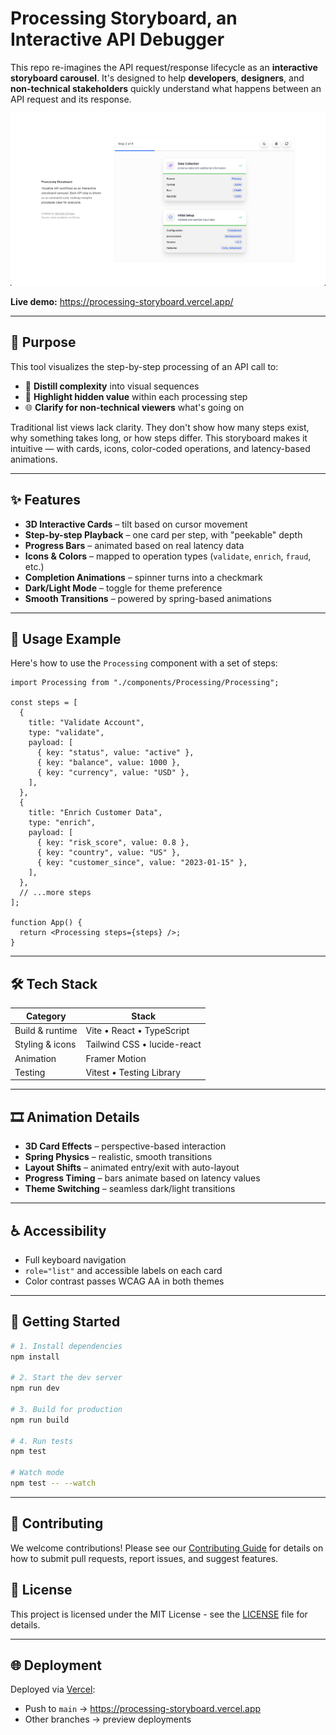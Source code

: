 # Processing Storyboard, an Interactive API Debugger

This repo re-imagines the API request/response lifecycle as an **interactive storyboard carousel**. It's designed to help **developers**, **designers**, and **non-technical stakeholders** quickly understand what happens between an API request and its response.

![Recording of the demo](./screenshot.png)

**Live demo:** https://processing-storyboard.vercel.app/

---

## 🧠 Purpose

This tool visualizes the step-by-step processing of an API call to:

- 🧩 **Distill complexity** into visual sequences
- 🎯 **Highlight hidden value** within each processing step
- 🌐 **Clarify for non-technical viewers** what's going on

Traditional list views lack clarity. They don't show how many steps exist, why something takes long, or how steps differ. This storyboard makes it intuitive — with cards, icons, color-coded operations, and latency-based animations.

---

## ✨ Features

- **3D Interactive Cards** – tilt based on cursor movement
- **Step-by-step Playback** – one card per step, with "peekable" depth
- **Progress Bars** – animated based on real latency data
- **Icons & Colors** – mapped to operation types (`validate`, `enrich`, `fraud`, etc.)
- **Completion Animations** – spinner turns into a checkmark
- **Dark/Light Mode** – toggle for theme preference
- **Smooth Transitions** – powered by spring-based animations

---

## 🧪 Usage Example

Here's how to use the `Processing` component with a set of steps:

```tsx
import Processing from "./components/Processing/Processing";

const steps = [
  {
    title: "Validate Account",
    type: "validate",
    payload: [
      { key: "status", value: "active" },
      { key: "balance", value: 1000 },
      { key: "currency", value: "USD" },
    ],
  },
  {
    title: "Enrich Customer Data",
    type: "enrich",
    payload: [
      { key: "risk_score", value: 0.8 },
      { key: "country", value: "US" },
      { key: "customer_since", value: "2023-01-15" },
    ],
  },
  // ...more steps
];

function App() {
  return <Processing steps={steps} />;
}
```

---

## 🛠 Tech Stack

| Category        | Stack                       |
| --------------- | --------------------------- |
| Build & runtime | Vite • React • TypeScript   |
| Styling & icons | Tailwind CSS • lucide-react |
| Animation       | Framer Motion               |
| Testing         | Vitest • Testing Library    |

---

## 🎞 Animation Details

- **3D Card Effects** – perspective-based interaction
- **Spring Physics** – realistic, smooth transitions
- **Layout Shifts** – animated entry/exit with auto-layout
- **Progress Timing** – bars animate based on latency values
- **Theme Switching** – seamless dark/light transitions

---

## ♿ Accessibility

- Full keyboard navigation
- `role="list"` and accessible labels on each card
- Color contrast passes WCAG AA in both themes

---

## 🚀 Getting Started

```bash
# 1. Install dependencies
npm install

# 2. Start the dev server
npm run dev

# 3. Build for production
npm run build

# 4. Run tests
npm test

# Watch mode
npm test -- --watch
```

---

## 🤝 Contributing

We welcome contributions! Please see our [Contributing Guide](CONTRIBUTING.md) for details on how to submit pull requests, report issues, and suggest features.

## 📝 License

This project is licensed under the MIT License - see the [LICENSE](LICENSE) file for details.

---

## 🌐 Deployment

Deployed via [Vercel](https://vercel.com/):

- Push to `main` → https://processing-storyboard.vercel.app
- Other branches → preview deployments
